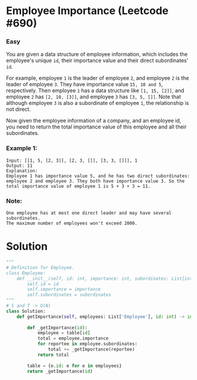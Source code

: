 Employee Importance (Leetcode #690)
===============================
### Easy

You are given a data structure of employee information, which includes the employee's unique `id`, their importance value and their direct subordinates' `id`.

For example, employee `1` is the leader of employee `2`, and employee `2` is the leader of employee `3`. They have importance value `15, 10 and 5`, respectively.
Then employee `1` has a data structure like `[1, 15, [2]]`, and employee `2` has `[2, 10, [3]]`, and employee `3` has `[3, 5, []]`. Note that although employee `3` is
also a subordinate of employee `1`, the relationship is not direct.

Now given the employee information of a company, and an employee id, you need to return the total importance value of this employee and all their subordinates.

### Example 1:
```
Input: [[1, 5, [2, 3]], [2, 3, []], [3, 3, []]], 1
Output: 11
Explanation:
Employee 1 has importance value 5, and he has two direct subordinates: employee 2 and employee 3. They both have importance value 3. So the total importance value of employee 1 is 5 + 3 + 3 = 11.
```

### Note:
```
One employee has at most one direct leader and may have several subordinates.
The maximum number of employees won't exceed 2000.
```

Solution
========

```python
"""
# Definition for Employee.
class Employee:
    def __init__(self, id: int, importance: int, subordinates: List[int]):
        self.id = id
        self.importance = importance
        self.subordinates = subordinates
"""
# S and T -> O(N)
class Solution:
    def getImportance(self, employees: List['Employee'], id: int) -> int:
        
        def _getImportance(id):
            employee = table[id]
            total = employee.importance
            for reportee in employee.subordinates:
                total += _getImportance(reportee)
            return total
            
        table = {e.id: e for e in employees}
        return _getImportance(id)
    
```

